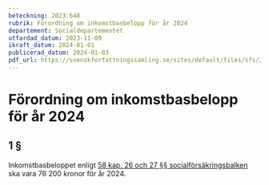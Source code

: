 ```yaml
---
beteckning: 2023:648
rubrik: Förordning om inkomstbasbelopp för år 2024
departement: Socialdepartementet
utfardad_datum: 2023-11-09
ikraft_datum: 2024-01-01
publicerad_datum: 2024-01-03
pdf_url: https://svenskforfattningssamling.se/sites/default/files/sfs/2023-11/SFS2023-648.pdf
---
```


# Förordning om inkomstbasbelopp för år 2024

## 1 §

Inkomstbasbeloppet enligt [58 kap. 26 och 27 §§ socialförsäkringsbalken](https://selex.se/eli/sfs/2010/110#kap58.26) ska vara 76 200 kronor för år 2024.